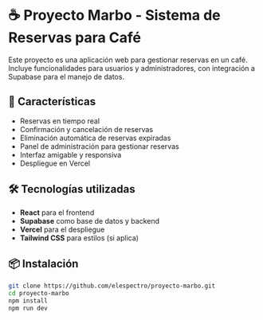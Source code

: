 # ☕ Proyecto Marbo - Sistema de Reservas para Café

Este proyecto es una aplicación web para gestionar reservas en un café. Incluye funcionalidades para usuarios y administradores, con integración a Supabase para el manejo de datos.

## 🚀 Características

- Reservas en tiempo real
- Confirmación y cancelación de reservas
- Eliminación automática de reservas expiradas
- Panel de administración para gestionar reservas
- Interfaz amigable y responsiva
- Despliegue en Vercel

## 🛠️ Tecnologías utilizadas

- **React** para el frontend
- **Supabase** como base de datos y backend
- **Vercel** para el despliegue
- **Tailwind CSS** para estilos (si aplica)

## 📦 Instalación

```bash
git clone https://github.com/elespectro/proyecto-marbo.git
cd proyecto-marbo
npm install
npm run dev
